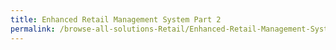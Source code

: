 ```yaml
---
title: Enhanced Retail Management System Part 2
permalink: /browse-all-solutions-Retail/Enhanced-Retail-Management-System--Part-2-
---
```


